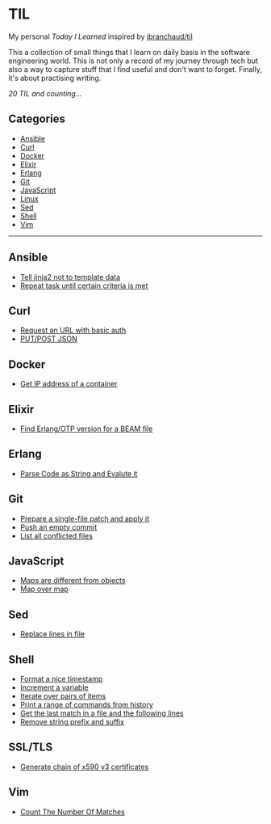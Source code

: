# TIL

My personal *Today I Learned* inspired by [jbranchaud/til](https://github.com/jbranchaud/til)

This a collection of small things that I learn on daily basis in the software
engineering world. This is not only a record of my journey through tech but also
a way to capture stuff that I find useful and don't want to forget. Finally, it's
about practising writing.

_20 TIL and counting..._

## Categories

* [Ansible](#ansible)
* [Curl](#curl)
* [Docker](#docker)
* [Elixir](#elixir)
* [Erlang](#erlang)
* [Git](#git)
* [JavaScript](#javascript)
* [Linux](#linux)
* [Sed](#sed)
* [Shell](#shell)
* [Vim](#vim)

---

## Ansible

- [Tell jinja2 not to template data](ansible/tell-jinja2-not-to-template-data.md)
- [Repeat task until certain criteria is met](ansible/repeat-ansible-task-until-certain-criteria-is-met.md)

## Curl

- [Request an URL with basic auth](curl/request-url-with-basic-auth.md)
- [PUT/POST JSON](curl/put-post-json.md)

## Docker

- [Get IP address of a container](docker/get-ip-address-of-a-container.md)

## Elixir

- [Find Erlang/OTP version for a BEAM file](elixir/find-erlang-otp-version-for-a-beam-file.md)

## Erlang

- [Parse Code as String and Evalute it](erlang/parse-code-as-string-and-evaluate-it.md)

## Git

- [Prepare a single-file patch and apply it](git/prepare-a-single-file-patch-and-apply-id.md)
- [Push an empty commit](git/push-and-empty-commit.md)
- [List all conflicted files](git/list-all-conflicted-flies.md)

## JavaScript

- [Maps are different from objects](javascript/maps-are-different-from-objects.md)
- [Map over map](javascript/map-over-map.md)

## Sed

- [Replace lines in file](sed/replace-lines-in-file.md)

## Shell

- [Format a nice timestamp](shell/format-nice-timestamp.md)
- [Increment a variable](shell/increment-a-variable.md)
- [Iterate over pairs of items](shel/iterate-over-pairs-of-items.md)
- [Print a range of commands from history](shell/print-a-range-of-commands-from-history.md)
- [Get the last match in a file and the following lines](shell/get-the-last-match-in-a-file-and-the-following-lines.md)
- [Remove string prefix and suffix](shell/remove-string-prefix-and-suffix.md)

## SSL/TLS

- [Generate chain of x590 v3 certificates](ssl_tls/generate_chain_of_x590_v3_certificates.md)

## Vim

- [Count The Number Of Matches](vim/count-the-number-of-matches.md)
